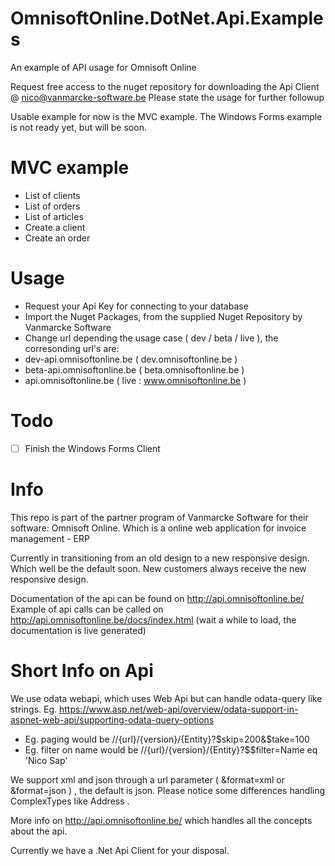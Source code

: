 # OmnisoftOnline.DotNet.Api.Examples
An example of API usage for Omnisoft Online


Request free access to the nuget repository for downloading the Api Client @ nico@vanmarcke-software.be
Please state the usage for further followup

Usable example for now is the MVC example.
The Windows Forms example is not ready yet, but will be soon.

# MVC example
- List of clients
- List of orders
- List of articles
- Create a client
- Create an order

# Usage

- Request your Api Key for connecting to your database
- Import the Nuget Packages, from the supplied Nuget Repository by Vanmarcke Software
- Change url depending the usage case ( dev / beta / live ), the corresonding url's are:
 - dev-api.omnisoftonline.be ( dev.omnisoftonline.be )
 - beta-api.omnisoftonline.be ( beta.omnisoftonline.be )
 - api.omnisoftonline.be ( live : www.omnisoftonline.be )
 
# Todo
 - [ ] Finish the Windows Forms Client

# Info
This repo is part of the partner program of Vanmarcke Software for their software: Omnisoft Online.
Which is a online web application for invoice management - ERP

Currently in transitioning from an old design to a new responsive design. Which well be the default soon. New customers always receive the new responsive design.

Documentation of the api can be found on http://api.omnisoftonline.be/
Example of api calls can be called on http://api.omnisoftonline.be/docs/index.html (wait a while to load, the documentation is live generated)

# Short Info on Api
We use odata webapi, which uses Web Api but can handle odata-query like strings. Eg. https://www.asp.net/web-api/overview/odata-support-in-aspnet-web-api/supporting-odata-query-options
 - Eg. paging would be //{url}/{version}/{Entity}?$skip=200&$take=100
 - Eg. filter on name would be //{url}/{version}/{Entity}?$$filter=Name eq 'Nico Sap'

We support xml and json through a url parameter ( &format=xml or &format=json ) , the default is json. Please notice some differences handling ComplexTypes like Address .
 
More info on http://api.omnisoftonline.be/ which handles all the concepts about the api.

Currently we have a .Net Api Client for your disposal.
